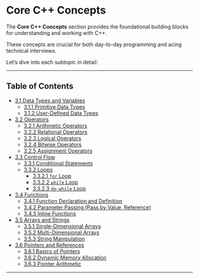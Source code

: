 
#  Core C++ Concepts
The **Core C++ Concepts** section provides the foundational building blocks for understanding and working with C++. 

These concepts are crucial for both day-to-day programming and acing technical interviews. 

Let’s dive into each subtopic in detail:

---

## Table of Contents

   - [3.1 Data Types and Variables](https://github.com/AkshayChandole/Cpp-Handbook/blob/main/CoreCppConcepts/DataTypesAndVariables.md#data-types-and-variables)  
     - [3.1.1 Primitive Data Types](https://github.com/AkshayChandole/Cpp-Handbook/blob/main/CoreCppConcepts/DataTypesAndVariables.md#primitive-data-types)  
     - [3.1.2 User-Defined Data Types](https://github.com/AkshayChandole/Cpp-Handbook/blob/main/CoreCppConcepts/DataTypesAndVariables.md#user-defined-data-types)  
   - [3.2 Operators](https://github.com/AkshayChandole/Cpp-Handbook/blob/main/CoreCppConcepts/Operators.md#operators)
     - [3.2.1 Arithmetic Operators](https://github.com/AkshayChandole/Cpp-Handbook/blob/main/CoreCppConcepts/Operators.md#321-arithmetic-operators)  
     - [3.2.2 Relational Operators](https://github.com/AkshayChandole/Cpp-Handbook/blob/main/CoreCppConcepts/Operators.md#322-relational-comparison-operators)  
     - [3.2.3 Logical Operators](https://github.com/AkshayChandole/Cpp-Handbook/blob/main/CoreCppConcepts/Operators.md#323-logical-operators)  
     - [3.2.4 Bitwise Operators](https://github.com/AkshayChandole/Cpp-Handbook/blob/main/CoreCppConcepts/Operators.md#324-bitwise-operators)  
     - [3.2.5 Assignment Operators](https://github.com/AkshayChandole/Cpp-Handbook/blob/main/CoreCppConcepts/Operators.md#325-assignment-operators)  
   - [3.3 Control Flow](#control-flow)  
     - [3.3.1 Conditional Statements](#conditional-statements)  
     - [3.3.2 Loops](#loops)  
       - [3.3.2.1 `for` Loop](#for-loop)  
       - [3.3.2.2 `while` Loop](#while-loop)  
       - [3.3.2.3 `do-while` Loop](#do-while-loop)  
   - [3.4 Functions](#functions)  
     - [3.4.1 Function Declaration and Definition](#function-declaration-and-definition)  
     - [3.4.2 Parameter Passing (Pass by Value, Reference)](#parameter-passing)  
     - [3.4.3 Inline Functions](#inline-functions)  
   - [3.5 Arrays and Strings](#arrays-and-strings)  
     - [3.5.1 Single-Dimensional Arrays](#single-dimensional-arrays)  
     - [3.5.2 Multi-Dimensional Arrays](#multi-dimensional-arrays)  
     - [3.5.3 String Manipulation](#string-manipulation)  
   - [3.6 Pointers and References](#pointers-and-references)  
     - [3.6.1 Basics of Pointers](#basics-of-pointers)  
     - [3.6.2 Dynamic Memory Allocation](#dynamic-memory-allocation)  
     - [3.6.3 Pointer Arithmetic](#pointer-arithmetic)  

---
